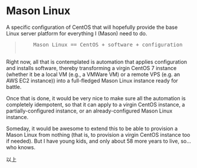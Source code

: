 # Mason Linux

A specific configuration of CentOS that will hopefully provide the base Linux server platform for everything I (Mason) need to do.

<blockquote>
  <pre>
    Mason Linux == CentOS + software + configuration
  </pre>
</blockquote>

Right now, all that is contemplated is automation that applies configuration and installs software, thereby transforming a virgin CentOS 7 instance (whether it be a local VM (e.g., a VMWare VM) or a remote VPS (e.g. an AWS EC2 instance)) into a full-fledged Mason Linux instance ready for battle.

Once that is done, it would be very nice to make sure all the automation is completely idempotent, so that it can apply to a virgin CentOS instance, a partially-configured instance, or an already-configured Mason Linux instance.

Someday, it would be awesome to extend this to be able to provision a Mason Linux from nothing (that is, to provision a virgin CentOS instance too if needed). But I have young kids, and only about 58 more years to live, so... who knows.

以上
